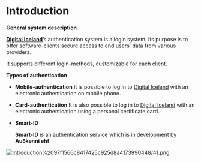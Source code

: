 # Introduction

**General system description**

**[Digital Iceland](http://island.is)**’s authentication system is a login system. Its purpose is to offer software-clients secure access to end users’ data from various providers.

It supports different login-methods, customizable for each client.

**Types of authentication**

- **Mobile-authentication**
It is possible to log in to [Digital Iceland](https://island.is/) with an electronic authentication on mobile phone.
- **Card-authentication**
It is also possible to log in to [Digital Iceland](https://island.is/) with an electronic authentication using a personal certificate card.
- **Smart-ID**

    **Smart-ID** is an authentication service which is in development by **Auðkenni ehf**.

![Introduction%2097f1566c8417425c925d8a4173990448/41.png](Introduction%2097f1566c8417425c925d8a4173990448/41.png)